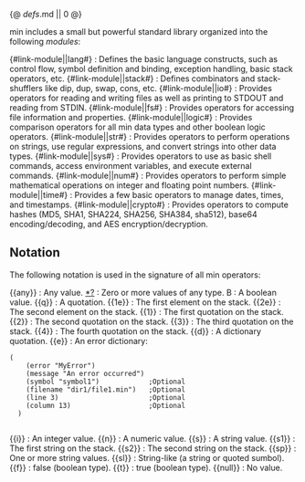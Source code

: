 {@ _defs_.md || 0 @}

min includes a small but powerful standard library organized into the following _modules_:

{#link-module||lang#}
: Defines the basic language constructs, such as control flow, symbol definition and binding, exception handling, basic stack operators, etc.
{#link-module||stack#}
: Defines combinators and stack-shufflers like dip, dup, swap, cons, etc.
{#link-module||io#}
: Provides operators for reading and writing files as well as printing to STDOUT and reading from STDIN.
{#link-module||fs#}
: Provides operators for accessing file information and properties. 
{#link-module||logic#}
: Provides comparison operators for all min data types and other boolean logic operators.
{#link-module||str#}
: Provides operators to perform operations on strings, use regular expressions, and convert strings into other data types.
{#link-module||sys#}
: Provides operators to use as basic shell commands, access environment variables, and execute external commands.
{#link-module||num#}
: Provides operators to perform simple mathematical operations on integer and floating point numbers.
{#link-module||time#}
: Provides a few basic operators to manage dates, times, and timestamps.
{#link-module||crypto#}
: Provides operators to compute hashes (MD5, SHA1, SHA224, SHA256, SHA384, sha512), base64 encoding/decoding, and AES encryption/decryption.

## Notation

The following notation is used in the signature of all min operators:

{{any}}
: Any value.
[\*?](class:kwd)
: Zero or more values of any type.
B
: A boolean value.
{{q}}
: A quotation.
{{1e}}
: The first element on the stack.
{{2e}}
: The second element on the stack.
{{1}}
: The first quotation on the stack.
{{2}}
: The second quotation on the stack.
{{3}}
: The third quotation on the stack.
{{4}}
: The fourth quotation on the stack.
{{d}}
: A dictionary quotation.
{{e}}
: An error dictionary:
  <pre><code>(
    (error "MyError")
    (message "An error occurred")
    (symbol "symbol1")            ;Optional
    (filename "dir1/file1.min")   ;Optional
    (line 3)                      ;Optional
    (column 13)                   ;Optional
  )
  </code></pre>
{{i}}
: An integer value.
{{n}}
: A numeric value.
{{s}}
: A string value.
{{s1}}
: The first string on the stack.
{{s2}}
: The second string on the stack.
{{sp}}
: One or more string values.
{{sl}}
: String-like (a string or quoted sumbol).
{{f}}
: false (boolean type).
{{t}}
: true (boolean type).
{{null}}
: No value.
